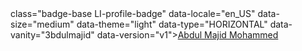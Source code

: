 <div <script src="https://platform.linkedin.com/badges/js/profile.js" async defer type="text/javascript"></script> class="badge-base LI-profile-badge" data-locale="en_US" data-size="medium" data-theme="light" data-type="HORIZONTAL" data-vanity="3bdulmajid" data-version="v1"><a class="badge-base__link LI-simple-link" href="https://in.linkedin.com/in/3bdulmajid?trk=profile-badge">Abdul Majid Mohammed</a></div>
